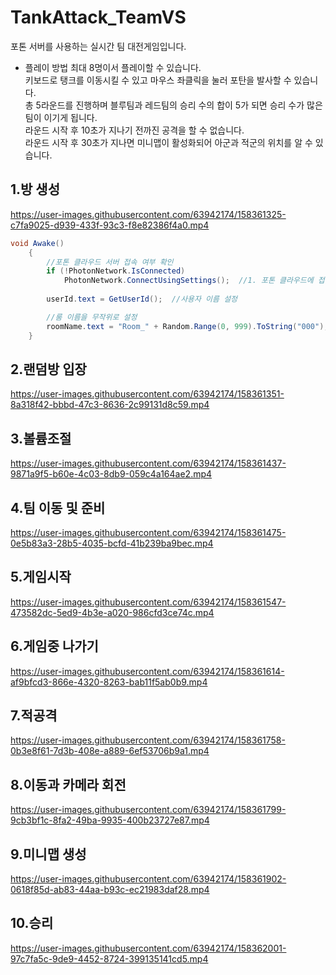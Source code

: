 # TankAttack_TeamVS
포톤 서버를 사용하는 실시간 팀 대전게임입니다.

- 플레이 방법
최대 8명이서 플레이할 수 있습니다.  
키보드로 탱크를 이동시킬 수 있고 마우스 좌클릭을 눌러 포탄을 발사할 수 있습니다.  
총 5라운드를 진행하며 블루팀과 레드팀의 승리 수의 합이 5가 되면 승리 수가 많은 팀이 이기게 됩니다.  
라운드 시작 후 10초가 지나기 전까진 공격을 할 수 없습니다.  
라운드 시작 후 30초가 지나면 미니맵이 활성화되어 아군과 적군의 위치를 알 수 있습니다.  

## 1.방 생성  

https://user-images.githubusercontent.com/63942174/158361325-c7fa9025-d939-433f-93c3-f8e82386f4a0.mp4
``` C#
void Awake()
    {
        //포톤 클라우드 서버 접속 여부 확인
        if (!PhotonNetwork.IsConnected)
            PhotonNetwork.ConnectUsingSettings();  //1. 포톤 클라우드에 접속
        
        userId.text = GetUserId();  //사용자 이름 설정

        //룸 이름을 무작위로 설정
        roomName.text = "Room_" + Random.Range(0, 999).ToString("000");
    }

```

## 2.랜덤방 입장  

https://user-images.githubusercontent.com/63942174/158361351-8a318f42-bbbd-47c3-8636-2c99131d8c59.mp4



## 3.볼륨조절  

https://user-images.githubusercontent.com/63942174/158361437-9871a9f5-b60e-4c03-8db9-059c4a164ae2.mp4


## 4.팀 이동 및 준비  

https://user-images.githubusercontent.com/63942174/158361475-0e5b83a3-28b5-4035-bcfd-41b239ba9bec.mp4


## 5.게임시작  

https://user-images.githubusercontent.com/63942174/158361547-473582dc-5ed9-4b3e-a020-986cfd3ce74c.mp4


## 6.게임중 나가기  

https://user-images.githubusercontent.com/63942174/158361614-af9bfcd3-866e-4320-8263-bab11f5ab0b9.mp4


## 7.적공격  

https://user-images.githubusercontent.com/63942174/158361758-0b3e8f61-7d3b-408e-a889-6ef53706b9a1.mp4


## 8.이동과 카메라 회전  

https://user-images.githubusercontent.com/63942174/158361799-9cb3bf1c-8fa2-49ba-9935-400b23727e87.mp4


## 9.미니맵 생성  

https://user-images.githubusercontent.com/63942174/158361902-0618f85d-ab83-44aa-b93c-ec21983daf28.mp4


## 10.승리  

https://user-images.githubusercontent.com/63942174/158362001-97c7fa5c-9de9-4452-8724-399135141cd5.mp4


